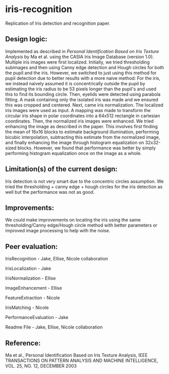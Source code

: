 # iris-recognition

Replication of Iris detection and recognition paper.

## Design logic:

Implemented as described in _Personal Identification Based on Iris Texture Analysis_ by Ma et al.
using the CASIA Iris Image Database (version 1.0). Multiple iris images were first localized. Initially, we
tried thresholding subimages and then using Canny edge detection and Hough circles for both the pupil and
the iris. However, we switched to just using this method for pupil detection due to better results with a
more naive method: For the iris, we instead naively assumed it is concentrically outside
the pupil by estimating the iris radius to be 53 pixels longer than the pupil's and used this
to find its bounding circle. Then, eyelids were detected using parabola fitting. A mask containing
only the isolated iris was made and we ensured this was cropped and centered. Next, came iris
normalization. The localized iris images were used as input. A mapping was made to transform the
circular iris shape in polar coordinates into a 64x512 rectangle in cartesian coordinates. Then,
the normalized iris images were enhanced. We tried enhancing the image as described in the paper.
This involves first finding the mean of 16x16 blocks to estimate background illumination, performing
bicubic interpolation, subtracting this estimate from the normalized image, and finally enhancing the
image through histogram equalization on 32x32-sized blocks. However, we found that performance was 
better by simply performing histogram equalization once on the image as a whole. 


## Limitation(s) of the current design:

Iris detection is not very smart due to the concentric circles assumption. We tried the thresholding + canny edge + hough circles for the iris detection as well but the performance was not as good.

## Improvements:

We could make improvements on locating the iris using the same thresholding/Canny edge/Hough
circle method with better parameters or improved image processing to help with the noise.

## Peer evaluation:

IrisRecognition - Jake, Ellise, Nicole collaboration

IrisLocalization - Jake

IrisNormalization - Ellise

ImageEnhancement - Ellise

FeatureExtraction - Nicole

IrisMatching - Nicole

PerformanceEvaluation - Jake

Readme File - Jake, Ellise, Nicole collaboration

## Reference:

Ma et al., Personal Identification Based on Iris Texture Analysis, IEEE TRANSACTIONS ON
PATTERN ANALYSIS AND MACHINE INTELLIGENCE, VOL. 25, NO. 12, DECEMBER 2003
